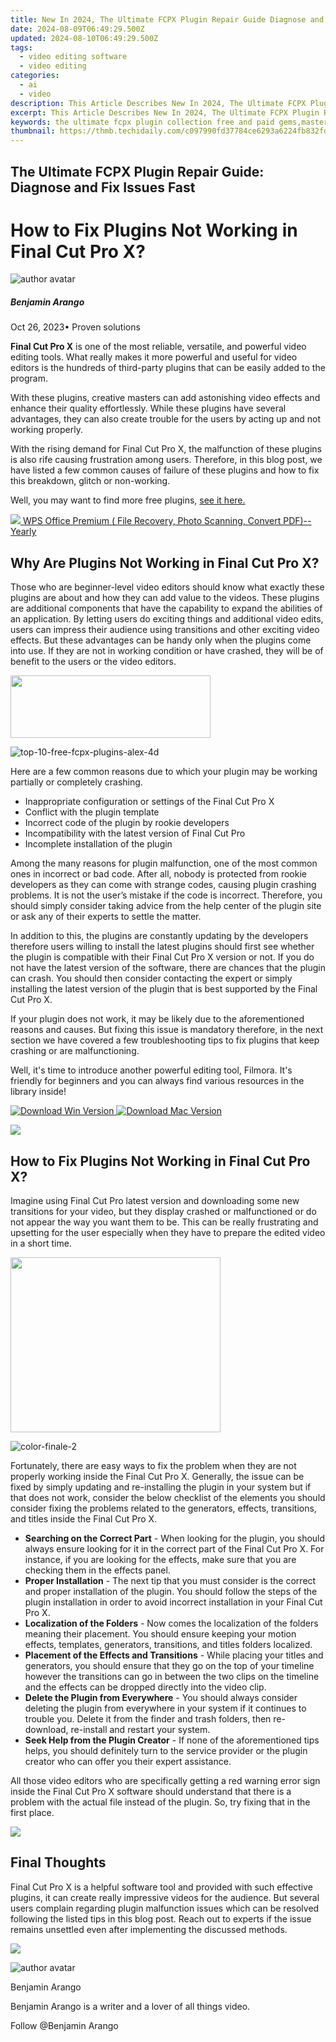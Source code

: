 ```yaml
---
title: New In 2024, The Ultimate FCPX Plugin Repair Guide Diagnose and Fix Issues Fast
date: 2024-08-09T06:49:29.500Z
updated: 2024-08-10T06:49:29.500Z
tags: 
  - video editing software
  - video editing
categories: 
  - ai
  - video
description: This Article Describes New In 2024, The Ultimate FCPX Plugin Repair Guide Diagnose and Fix Issues Fast
excerpt: This Article Describes New In 2024, The Ultimate FCPX Plugin Repair Guide Diagnose and Fix Issues Fast
keywords: the ultimate fcpx plugin collection free and paid gems,mastering xml files in fcpx the ultimate guide,the ultimate guide to compressing videos on iphone and ipad for free,the ultimate guide to compressor settings in fcpx,the ultimate fcpx cropping guide resize and refine your images,the ultimate fcpx plugin repair guide diagnose and fix issues fast,ai animation solve fcpx plugin issues troubleshooting guide
thumbnail: https://thmb.techidaily.com/c097990fd37784ce6293a6224fb832fd4d9a7841c40f79ad9e48ab602a74cd56.jpg
---
```


## The Ultimate FCPX Plugin Repair Guide: Diagnose and Fix Issues Fast

# How to Fix Plugins Not Working in Final Cut Pro X?

![author avatar](https://images.wondershare.com/filmora/article-images/benjamin-arango-author.jpg)

##### Benjamin Arango

 Oct 26, 2023• Proven solutions

**Final Cut Pro X** is one of the most reliable, versatile, and powerful video editing tools. What really makes it more powerful and useful for video editors is the hundreds of third-party plugins that can be easily added to the program.

With these plugins, creative masters can add astonishing video effects and enhance their quality effortlessly. While these plugins have several advantages, they can also create trouble for the users by acting up and not working properly.

With the rising demand for Final Cut Pro X, the malfunction of these plugins is also rife causing frustration among users. Therefore, in this blog post, we have listed a few common causes of failure of these plugins and how to fix this breakdown, glitch or non-working.

Well, you may want to find more free plugins, [see it here.](https://tools.techidaily.com/wondershare/filmora/download/)

<!-- affiliate ads begin -->
<a href="https://secure.2checkout.com/order/checkout.php?PRODS=38729081&QTY=1&AFFILIATE=108875&CART=1"><img src="https://website-prod.cache.wpscdn.com/img/wps-writer-free-word-processor-1x.3d9c80d.png" border="0">
WPS Office Premium ( File Recovery, Photo Scanning, Convert PDF)--Yearly</a>
<!-- affiliate ads end -->
## Why Are Plugins Not Working in Final Cut Pro X?

Those who are beginner-level video editors should know what exactly these plugins are about and how they can add value to the videos. These plugins are additional components that have the capability to expand the abilities of an application. By letting users do exciting things and additional video edits, users can impress their audience using transitions and other exciting video effects. But these advantages can be handy only when the plugins come into use. If they are not in working condition or have crashed, they will be of benefit to the users or the video editors.

<!-- affiliate ads begin -->
<a href="https://proteahair.pxf.io/c/5597632/1983634/23621" target="_top" id="1983634"><img src="//a.impactradius-go.com/display-ad/23621-1983634" border="0" alt="" width="320" height="100"/></a><img height="0" width="0" src="https://imp.pxf.io/i/5597632/1983634/23621" style="position:absolute;visibility:hidden;" border="0" />
<!-- affiliate ads end -->
![top-10-free-fcpx-plugins-alex-4d](https://images.wondershare.com/filmora/article-images/top-10-free-fcpx-plugins-alex-4d.jpg)

Here are a few common reasons due to which your plugin may be working partially or completely crashing.

* Inappropriate configuration or settings of the Final Cut Pro X
* Conflict with the plugin template
* Incorrect code of the plugin by rookie developers
* Incompatibility with the latest version of Final Cut Pro
* Incomplete installation of the plugin

Among the many reasons for plugin malfunction, one of the most common ones in incorrect or bad code. After all, nobody is protected from rookie developers as they can come with strange codes, causing plugin crashing problems. It is not the user’s mistake if the code is incorrect. Therefore, you should simply consider taking advice from the help center of the plugin site or ask any of their experts to settle the matter.

In addition to this, the plugins are constantly updating by the developers therefore users willing to install the latest plugins should first see whether the plugin is compatible with their Final Cut Pro X version or not. If you do not have the latest version of the software, there are chances that the plugin can crash. You should then consider contacting the expert or simply installing the latest version of the plugin that is best supported by the Final Cut Pro X.

If your plugin does not work, it may be likely due to the aforementioned reasons and causes. But fixing this issue is mandatory therefore, in the next section we have covered a few troubleshooting tips to fix plugins that keep crashing or are malfunctioning.

Well, it's time to introduce another powerful editing tool, Filmora. It's friendly for beginners and you can always find various resources in the library inside!

[![Download Win Version](https://images.wondershare.com/filmora/guide/download-btn-win.jpg) ](https://tools.techidaily.com/wondershare/filmora/download/) [![Download Mac Version](https://images.wondershare.com/filmora/guide/download-btn-mac.jpg) ](https://tools.techidaily.com/wondershare/filmora/download/)

<!-- affiliate ads begin -->
<a href="https://shop.systoolsgroup.com/affiliate.php?ACCOUNT=SYSTOOBY&AFFILIATE=108875&PATH=https%3A%2F%2Fwww.systoolsgroup.com%3FAFFILIATE%3D108875%26RESOURCE%3D%2BSysTools%2BPDF%2BUnlocker"><img src="https://www.systoolsgroup.com/box/pdf-unlocker.png" border="0"></a>
<!-- affiliate ads end -->
## How to Fix Plugins Not Working in Final Cut Pro X?

Imagine using Final Cut Pro latest version and downloading some new transitions for your video, but they display crashed or malfunctioned or do not appear the way you want them to be. This can be really frustrating and upsetting for the user especially when they have to prepare the edited video in a short time.

<!-- affiliate ads begin -->
<a href="https://getlyla.pxf.io/c/5597632/1455723/15391" target="_top" id="1455723"><img src="//a.impactradius-go.com/display-ad/15391-1455723" border="0" alt="" width="336" height="280"/></a><img height="0" width="0" src="https://imp.pxf.io/i/5597632/1455723/15391" style="position:absolute;visibility:hidden;" border="0" />
<!-- affiliate ads end -->
![color-finale-2](https://images.wondershare.com/filmora/article-images/top-10-free-fcpx-plugins-color-finale-2.jpg)

Fortunately, there are easy ways to fix the problem when they are not properly working inside the Final Cut Pro X. Generally, the issue can be fixed by simply updating and re-installing the plugin in your system but if that does not work, consider the below checklist of the elements you should consider fixing the problems related to the generators, effects, transitions, and titles inside the Final Cut Pro X.

* **Searching on the Correct Part** \- When looking for the plugin, you should always ensure looking for it in the correct part of the Final Cut Pro X. For instance, if you are looking for the effects, make sure that you are checking them in the effects panel.
* **Proper Installation** \- The next tip that you must consider is the correct and proper installation of the plugin. You should follow the steps of the plugin installation in order to avoid incorrect installation in your Final Cut Pro X.
* **Localization of the Folders** \- Now comes the localization of the folders meaning their placement. You should ensure keeping your motion effects, templates, generators, transitions, and titles folders localized.
* **Placement of the Effects and Transitions** \- While placing your titles and generators, you should ensure that they go on the top of your timeline however the transitions can go in between the two clips on the timeline and the effects can be dropped directly into the video clip.
* **Delete the Plugin from Everywhere** \- You should always consider deleting the plugin from everywhere in your system if it continues to trouble you. Delete it from the finder and trash folders, then re-download, re-install and restart your system.
* **Seek Help from the Plugin Creator** \- If none of the aforementioned tips helps, you should definitely turn to the service provider or the plugin creator who can offer you their expert assistance.

All those video editors who are specifically getting a red warning error sign inside the Final Cut Pro X software should understand that there is a problem with the actual file instead of the plugin. So, try fixing that in the first place.

<!-- affiliate ads begin -->
<a href="https://store.nero.com/order/checkout.php?PRODS=42296740&QTY=1&AFFILIATE=108875&CART=1"><img src="https://www.nero.com/nero-com-wAssets/img/banners/2023/biu/Nero_BackItUp_Screen_2.webp" border="0"></a>
<!-- affiliate ads end -->
## Final Thoughts

Final Cut Pro X is a helpful software tool and provided with such effective plugins, it can create really impressive videos for the audience. But several users complain regarding plugin malfunction issues which can be resolved following the listed tips in this blog post. Reach out to experts if the issue remains unsettled even after implementing the discussed methods.

<!-- affiliate ads begin -->
<a href="https://store.bitdefender.com/affiliate.php?ACCOUNT=BITLATIN&AFFILIATE=108875&PATH=http%3A%2F%2Fwww.bitdefender.com%2Fbusiness%3FAFFILIATE%3D108875%26RESOURCE%3D30%2525%2BOff%2Ball%2BGravityZone%2BProducts"><img src="https://www.bitdefender.com/content/dam/bitdefender/business/campaign/1200X628.png" border="0"></a>
<!-- affiliate ads end -->
![author avatar](https://images.wondershare.com/filmora/article-images/benjamin-arango-author.jpg)

Benjamin Arango

Benjamin Arango is a writer and a lover of all things video.

Follow @Benjamin Arango



<ins class="adsbygoogle"
      style="display:block"
      data-ad-client="ca-pub-7571918770474297"
      data-ad-slot="8358498916"
      data-ad-format="auto"
      data-full-width-responsive="true"></ins>